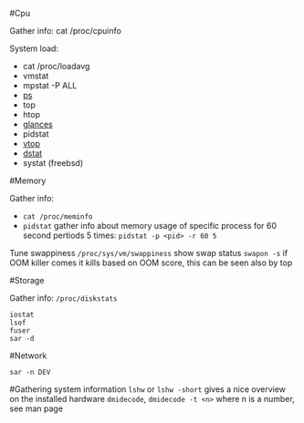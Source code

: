 #Cpu

Gather info: cat /proc/cpuinfo

System load:

* cat /proc/loadavg
* vmstat
* mpstat -P ALL
* [ps](https://github.com/fxlv/docs/blob/master/ps.md)
* top
* htop
* [glances](https://github.com/nicolargo/glances)
* pidstat
* [vtop](https://parall.ax/vtop)
* [dstat](http://dag.wiee.rs/home-made/dstat/)
* systat (freebsd)


#Memory

Gather info: 
*  `cat /proc/meminfo`
* `pidstat` gather info about memory usage of specific process for 60 second pertiods 5 times: `pidstat -p <pid> -r 60 5`

Tune swappiness `/proc/sys/vm/swappiness`
show swap status
`swapon -s`
if OOM killer comes it kills based on OOM score, this can be seen also by top

#Storage

Gather info: `/proc/diskstats`
```
iostat
lsof
fuser
sar -d
```

#Network
```
sar -n DEV
```

#Gathering system information
`lshw` or `lshw -short` gives a nice overview on the installed hardware
`dmidecode`, `dmidecode -t <n>` where n is a number, see man page
